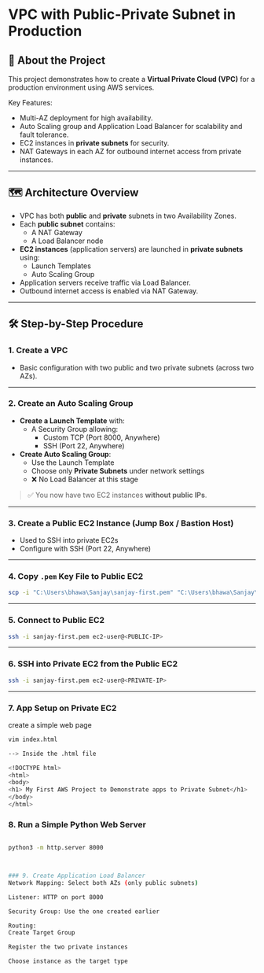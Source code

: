 # VPC with Public-Private Subnet in Production

## 🧾 About the Project

This project demonstrates how to create a **Virtual Private Cloud (VPC)** for a production environment using AWS services.

Key Features:
- Multi-AZ deployment for high availability.
- Auto Scaling group and Application Load Balancer for scalability and fault tolerance.
- EC2 instances in **private subnets** for security.
- NAT Gateways in each AZ for outbound internet access from private instances.

---

## 🗺️ Architecture Overview

- VPC has both **public** and **private** subnets in two Availability Zones.
- Each **public subnet** contains:
  - A NAT Gateway
  - A Load Balancer node
- **EC2 instances** (application servers) are launched in **private subnets** using:
  - Launch Templates
  - Auto Scaling Group
- Application servers receive traffic via Load Balancer.
- Outbound internet access is enabled via NAT Gateway.

---

## 🛠️ Step-by-Step Procedure

### 1. Create a VPC
- Basic configuration with two public and two private subnets (across two AZs).

---

### 2. Create an Auto Scaling Group
- **Create a Launch Template** with:
  - A Security Group allowing:
    - Custom TCP (Port 8000, Anywhere)
    - SSH (Port 22, Anywhere)
- **Create Auto Scaling Group**:
  - Use the Launch Template
  - Choose only **Private Subnets** under network settings
  - ❌ No Load Balancer at this stage

> ✅ You now have two EC2 instances **without public IPs**.

---

### 3. Create a Public EC2 Instance (Jump Box / Bastion Host)
- Used to SSH into private EC2s
- Configure with SSH (Port 22, Anywhere)

---

### 4. Copy `.pem` Key File to Public EC2

```bash
scp -i "C:\Users\bhawa\Sanjay\sanjay-first.pem" "C:\Users\bhawa\Sanjay\sanjay-first.pem" ec2-user@<PUBLIC-IP>:/home/ec2-user
```
---

### 5. Connect to Public EC2

```bash
ssh -i sanjay-first.pem ec2-user@<PUBLIC-IP>
```
---

### 6. SSH into Private EC2 from the Public EC2

```bash
ssh -i sanjay-first.pem ec2-user@<PRIVATE-IP>
```
---

### 7. App Setup on Private EC2

create a simple web page

```bash
vim index.html

--> Inside the .html file 

<!DOCTYPE html>
<html>
<body>
<h1> My First AWS Project to Demonstrate apps to Private Subnet</h1>
</body>
</html>


```
### 8. Run a Simple Python Web Server

```bash

python3 -m http.server 8000



### 9. Create Application Load Balancer
Network Mapping: Select both AZs (only public subnets)

Listener: HTTP on port 8000

Security Group: Use the one created earlier

Routing:
Create Target Group

Register the two private instances

Choose instance as the target type
